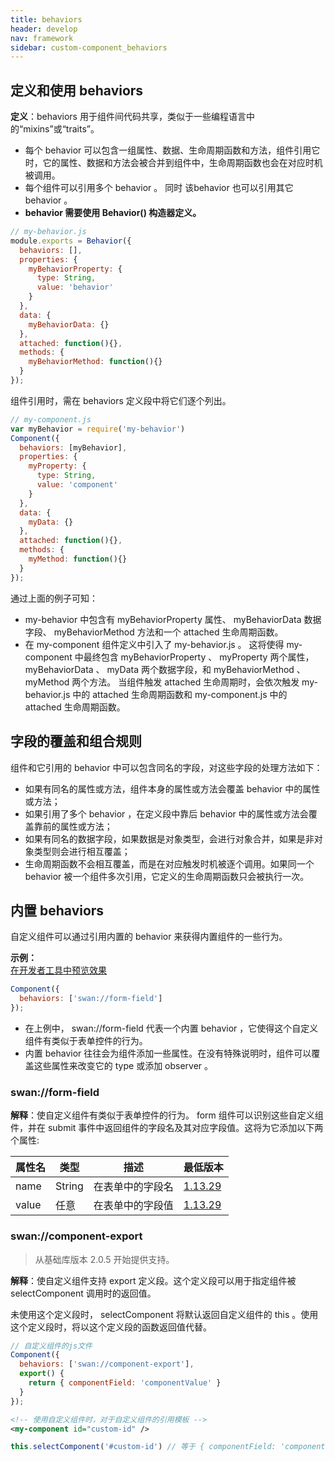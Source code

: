 ```yaml
---
title: behaviors
header: develop
nav: framework
sidebar: custom-component_behaviors
---
```


## 定义和使用 behaviors

**定义**：behaviors 用于组件间代码共享，类似于一些编程语言中的“mixins”或“traits”。
* 每个 behavior 可以包含一组属性、数据、生命周期函数和方法，组件引用它时，它的属性、数据和方法会被合并到组件中，生命周期函数也会在对应时机被调用。
* 每个组件可以引用多个 behavior 。 同时 该behavior 也可以引用其它 behavior 。
* **behavior 需要使用 Behavior() 构造器定义。**

<!-- **<div class="notice">示例： </div>**
<a href="swanide://fragment/31f1513649db8443c74478888587a5081545884054821" title="在开发者工具中预览效果" target="_blank">在开发者工具中预览效果</a> -->

```js
// my-behavior.js
module.exports = Behavior({
  behaviors: [],
  properties: {
    myBehaviorProperty: {
      type: String,
      value: 'behavior'
    }
  },
  data: {
    myBehaviorData: {}
  },
  attached: function(){},
  methods: {
    myBehaviorMethod: function(){}
  }
});
```

组件引用时，需在 behaviors 定义段中将它们逐个列出。

```js
// my-component.js
var myBehavior = require('my-behavior')
Component({
  behaviors: [myBehavior],
  properties: {
    myProperty: {
      type: String,
      value: 'component'
    }
  },
  data: {
    myData: {}
  },
  attached: function(){},
  methods: {
    myMethod: function(){}
  }
});
```

通过上面的例子可知： 
* my-behavior 中包含有 myBehaviorProperty 属性、 myBehaviorData 数据字段、 myBehaviorMethod 方法和一个 attached 生命周期函数。
* 在 my-component 组件定义中引入了 my-behavior.js 。
这将使得 my-component 中最终包含 myBehaviorProperty 、 myProperty 两个属性， myBehaviorData 、 myData 两个数据字段，和 myBehaviorMethod 、 myMethod 两个方法。
当组件触发 attached 生命周期时，会依次触发 my-behavior.js 中的 attached 生命周期函数和 my-component.js 中的 attached 生命周期函数。

## 字段的覆盖和组合规则

组件和它引用的 behavior 中可以包含同名的字段，对这些字段的处理方法如下：

- 如果有同名的属性或方法，组件本身的属性或方法会覆盖 behavior 中的属性或方法；
- 如果引用了多个 behavior ，在定义段中靠后 behavior 中的属性或方法会覆盖靠前的属性或方法；
- 如果有同名的数据字段，如果数据是对象类型，会进行对象合并，如果是非对象类型则会进行相互覆盖；
- 生命周期函数不会相互覆盖，而是在对应触发时机被逐个调用。如果同一个 behavior 被一个组件多次引用，它定义的生命周期函数只会被执行一次。

## 内置 behaviors

自定义组件可以通过引用内置的 behavior 来获得内置组件的一些行为。

**<div class="notice">示例： </div>**
<a href="swanide://fragment/cfa1a5be4668bd92477696d55c1f84ba1545309188870" title="在开发者工具中预览效果" target="_blank">在开发者工具中预览效果</a>

```js
Component({
  behaviors: ['swan://form-field']
});
```

* 在上例中， swan://form-field 代表一个内置 behavior ，它使得这个自定义组件有类似于表单控件的行为。
* 内置 behavior 往往会为组件添加一些属性。在没有特殊说明时，组件可以覆盖这些属性来改变它的 type 或添加 observer 。

### swan://form-field

**解释**：使自定义组件有类似于表单控件的行为。 
form 组件可以识别这些自定义组件，并在 submit 事件中返回组件的字段名及其对应字段值。这将为它添加以下两个属性:

|属性名|类型|描述|最低版本|
|---|---|---|---|
|name|String|在表单中的字段名|<a href="https://smartprogram.baidu.com/docs/develop/tutorial/compatibility/">1.13.29</a>|
|value|任意|在表单中的字段值|<a href="https://smartprogram.baidu.com/docs/develop/tutorial/compatibility/">1.13.29</a>|

### swan://component-export

> 从基础库版本 2.0.5 开始提供支持。

**解释**：使自定义组件支持 export 定义段。这个定义段可以用于指定组件被 selectComponent 调用时的返回值。

未使用这个定义段时， selectComponent 将默认返回自定义组件的 this 。使用这个定义段时，将以这个定义段的函数返回值代替。

<!-- **<div class="notice">示例： </div>**
<a href="swanide://fragment/693b56d555bf6f4478f6628cdd4d9e791545310017177" title="在开发者工具中预览效果" target="_blank">在开发者工具中预览效果</a> -->

```js
// 自定义组件的js文件
Component({
  behaviors: ['swan://component-export'],
  export() {
    return { componentField: 'componentValue' }
  }
});
```

```xml
<!-- 使用自定义组件时，对于自定义组件的引用模板 -->
<my-component id="custom-id" />
```

```js
this.selectComponent('#custom-id') // 等于 { componentField: 'componentValue' }
```
